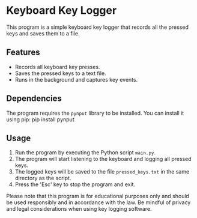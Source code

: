 # Keyboard Key Logger

This program is a simple keyboard key logger that records all the pressed keys and saves them to a file.

## Features

- Records all keyboard key presses.
- Saves the pressed keys to a text file.
- Runs in the background and captures key events.

## Dependencies

The program requires the `pynput` library to be installed. You can install it using pip:
pip install pynput


## Usage

1. Run the program by executing the Python script `main.py`.
2. The program will start listening to the keyboard and logging all pressed keys.
3. The logged keys will be saved to the file `pressed_keys.txt` in the same directory as the script.
4. Press the 'Esc' key to stop the program and exit.

Please note that this program is for educational purposes only and should be used responsibly and in accordance with the law. Be mindful of privacy and legal considerations when using key logging software.


